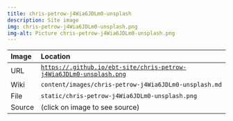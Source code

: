```yaml
---
title: chris-petrow-j4Wia6JDLm0-unsplash
description: Site image
img: chris-petrow-j4Wia6JDLm0-unsplash.png
img-alt: Picture chris-petrow-j4Wia6JDLm0-unsplash.png
---
```


  | Image | Location |
  | :----- | :----- |
  | URL | <code><a href="https://.github.io/ebt-site/chris-petrow-j4Wia6JDLm0-unsplash.png" target="_blank">https://.github.io/ebt-site/chris-petrow-j4Wia6JDLm0-unsplash.png</a></code> |
  | Wiki | <code>content/images/chris-petrow-j4Wia6JDLm0-unsplash.md</code> |
  | File | <code>static/chris-petrow-j4Wia6JDLm0-unsplash.png</code> |
  | Source | (click on image to see source) |

